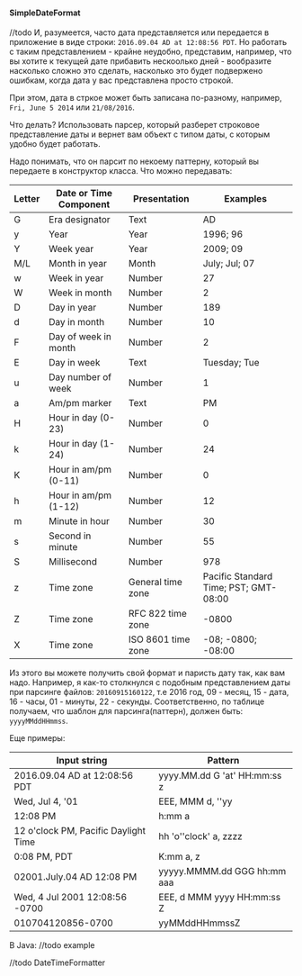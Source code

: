 #### SimpleDateFormat
//todo
И, разумеется, часто дата представляется или передается в приложение в виде строки:
`2016.09.04 AD at 12:08:56 PDT`.
Но работать с таким представлением - крайне неудобно, представим, например,
что вы хотите к текущей дате прибавить нескоолько дней - вообразите насколько сложно это сделать,
насколько это будет подвержено ошибкам, когда дата у вас представлена просто строкой.

При этом, дата в стркое может быть записана по-разному, например, `Fri, June 5 2014` или `21/08/2016`.

Что делать?
Использовать парсер, который разберет строковое представление даты и вернет вам объект с типом даты,
с которым удобно будет работать.


Надо понимать, что он парсит по некоему паттерну, который вы передаете в конструктор класса.
Что можно передавать:

Letter | Date or Time Component | Presentation       |  Examples
------ | ---------------------- | ------------------ | -------------------------------------
G      | Era designator         | Text               | AD
y      | Year                   | Year               | 1996; 96
Y      | Week year              | Year               | 2009; 09
M/L    | Month in year          | Month              | July; Jul; 07
w      | Week in year           | Number             | 27
W      | Week in month          | Number             | 2
D      | Day in year            | Number             | 189
d      | Day in month           | Number             | 10
F      | Day of week in month   | Number             | 2
E      | Day in week            | Text               | Tuesday; Tue
u      | Day number of week     | Number             | 1
a      | Am/pm marker           | Text               | PM
H      | Hour in day (0-23)     | Number             | 0
k      | Hour in day (1-24)     | Number             | 24
K      | Hour in am/pm (0-11)   | Number             | 0
h      | Hour in am/pm (1-12)   | Number             | 12
m      | Minute in hour         | Number             | 30
s      | Second in minute       | Number             | 55
S      | Millisecond            | Number             | 978
z      | Time zone              | General time zone  | Pacific Standard Time; PST; GMT-08:00
Z      | Time zone              | RFC 822 time zone  | -0800
X      | Time zone              | ISO 8601 time zone | -08; -0800; -08:00


Из этого вы можете получить свой формат и паристь дату так, как вам надо.
Например, я как-то столкнулся с подобным представлением даты при парсинге файлов:
`20160915160122`, т.е
2016 год, 09 - месяц, 15 - дата, 16 - часы, 01 - минуты, 22 - секунды.
Соответственно, по таблице получаем, что шаблон для парсинга(паттерн), должен быть:
`yyyyMMddHHmmss`.

Еще примеры:

Input string                        |    Pattern
------------------------------------|----------------------------------
2016.09.04 AD at 12:08:56 PDT       |    yyyy.MM.dd G 'at' HH:mm:ss z
Wed, Jul 4, '01                     |    EEE, MMM d, ''yy
12:08 PM                            |    h:mm a
12 o'clock PM, Pacific Daylight Time|    hh 'o''clock' a, zzzz
0:08 PM, PDT                        |    K:mm a, z
02001.July.04 AD 12:08 PM           |    yyyyy.MMMM.dd GGG hh:mm aaa
Wed, 4 Jul 2001 12:08:56 -0700      |    EEE, d MMM yyyy HH:mm:ss Z
010704120856-0700                   |    yyMMddHHmmssZ                 



В Java:
//todo example

//todo
DateTimeFormatter
